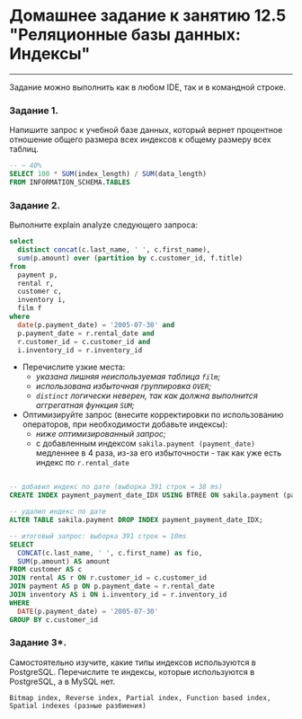# Домашнее задание к занятию 12.5 "Реляционные базы данных: Индексы"

---

Задание можно выполнить как в любом IDE, так и в командной строке.

### Задание 1.

Напишите запрос к учебной базе данных, который вернет процентное отношение общего размера всех индексов к общему размеру всех таблиц.

```sql
-- ~ 40%
SELECT 100 * SUM(index_length) / SUM(data_length) 
FROM INFORMATION_SCHEMA.TABLES
```

### Задание 2.

Выполните explain analyze следующего запроса:
```sql
select 
  distinct concat(c.last_name, ' ', c.first_name), 
  sum(p.amount) over (partition by c.customer_id, f.title)
from 
  payment p, 
  rental r, 
  customer c, 
  inventory i, 
  film f
where 
  date(p.payment_date) = '2005-07-30' and 
  p.payment_date = r.rental_date and 
  r.customer_id = c.customer_id and 
  i.inventory_id = r.inventory_id
```
- Перечислите узкие места:
  - *указана лишняя неиспользуемая таблица `film`;*
  - *использована избыточная группировка `OVER`;*
  - *`distinct` логически неверен, так как должна выполнится аггрегатная функция `SUM`;*
- Оптимизируйте запрос (внесите корректировки по использованию операторов, при необходимости добавьте индексы):
  - *ниже оптимизированный запрос;*
  - с добавленным индексом `sakila.payment (payment_date)` медленнее в 4 раза, из-за его избыточности - так как уже есть индекс по `r.rental_date`

```sql

-- добавил индекс по дате (выборка 391 строк = 38 ms)
CREATE INDEX payment_payment_date_IDX USING BTREE ON sakila.payment (payment_date);

-- удалил индекс по дате
ALTER TABLE sakila.payment DROP INDEX payment_payment_date_IDX;

-- итоговый запрос: выборка 391 строк = 10ms
SELECT 
  CONCAT(c.last_name, ' ', c.first_name) as fio,
  SUM(p.amount) AS amount
FROM customer AS c
JOIN rental AS r ON r.customer_id = c.customer_id
JOIN payment AS p ON p.payment_date = r.rental_date
JOIN inventory AS i ON i.inventory_id = r.inventory_id
WHERE 
  DATE(p.payment_date) = '2005-07-30'
GROUP BY c.customer_id

```

### Задание 3*.

Самостоятельно изучите, какие типы индексов используются в PostgreSQL. Перечислите те индексы, которые используются в PostgreSQL, а в MySQL нет.

`Bitmap index, Reverse index, Partial index, Function based index, Spatial indexes (разные разбиения)`




